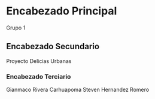 # Encabezado Principal
Grupo 1 
## Encabezado Secundario
Proyecto Delicias Urbanas
### Encabezado Terciario
Gianmaco Rivera Carhuapoma
Steven Hernandez Romero
